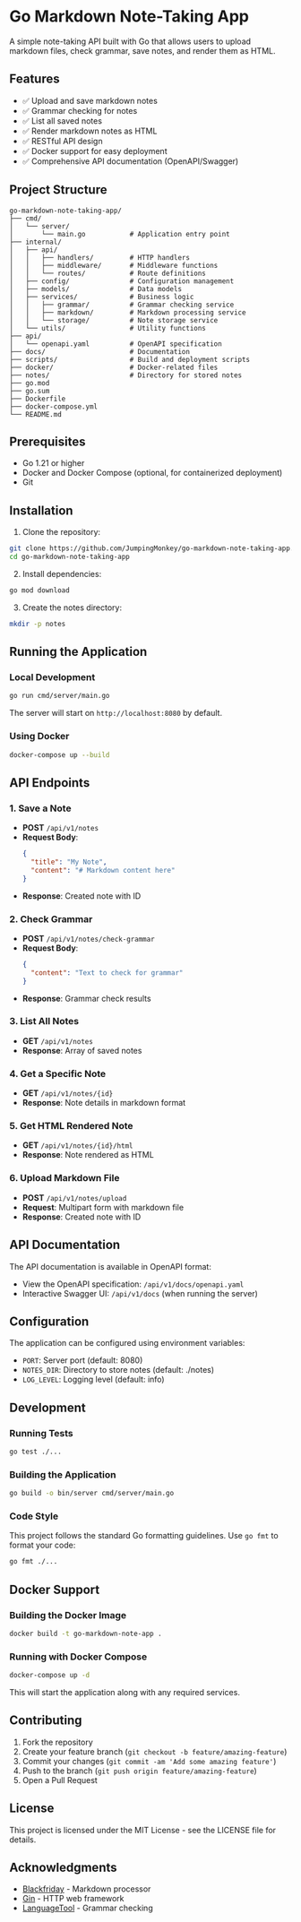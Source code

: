 # Go Markdown Note-Taking App

A simple note-taking API built with Go that allows users to upload markdown files, check grammar, save notes, and render them as HTML.

## Features

- ✅ Upload and save markdown notes
- ✅ Grammar checking for notes
- ✅ List all saved notes
- ✅ Render markdown notes as HTML
- ✅ RESTful API design
- ✅ Docker support for easy deployment
- ✅ Comprehensive API documentation (OpenAPI/Swagger)

## Project Structure

```
go-markdown-note-taking-app/
├── cmd/
│   └── server/
│       └── main.go           # Application entry point
├── internal/
│   ├── api/
│   │   ├── handlers/         # HTTP handlers
│   │   ├── middleware/       # Middleware functions
│   │   └── routes/           # Route definitions
│   ├── config/               # Configuration management
│   ├── models/               # Data models
│   ├── services/             # Business logic
│   │   ├── grammar/          # Grammar checking service
│   │   ├── markdown/         # Markdown processing service
│   │   └── storage/          # Note storage service
│   └── utils/                # Utility functions
├── api/
│   └── openapi.yaml          # OpenAPI specification
├── docs/                     # Documentation
├── scripts/                  # Build and deployment scripts
├── docker/                   # Docker-related files
├── notes/                    # Directory for stored notes
├── go.mod
├── go.sum
├── Dockerfile
├── docker-compose.yml
└── README.md
```

## Prerequisites

- Go 1.21 or higher
- Docker and Docker Compose (optional, for containerized deployment)
- Git

## Installation

1. Clone the repository:
```bash
git clone https://github.com/JumpingMonkey/go-markdown-note-taking-app.git
cd go-markdown-note-taking-app
```

2. Install dependencies:
```bash
go mod download
```

3. Create the notes directory:
```bash
mkdir -p notes
```

## Running the Application

### Local Development

```bash
go run cmd/server/main.go
```

The server will start on `http://localhost:8080` by default.

### Using Docker

```bash
docker-compose up --build
```

## API Endpoints

### 1. Save a Note
- **POST** `/api/v1/notes`
- **Request Body**: 
  ```json
  {
    "title": "My Note",
    "content": "# Markdown content here"
  }
  ```
- **Response**: Created note with ID

### 2. Check Grammar
- **POST** `/api/v1/notes/check-grammar`
- **Request Body**: 
  ```json
  {
    "content": "Text to check for grammar"
  }
  ```
- **Response**: Grammar check results

### 3. List All Notes
- **GET** `/api/v1/notes`
- **Response**: Array of saved notes

### 4. Get a Specific Note
- **GET** `/api/v1/notes/{id}`
- **Response**: Note details in markdown format

### 5. Get HTML Rendered Note
- **GET** `/api/v1/notes/{id}/html`
- **Response**: Note rendered as HTML

### 6. Upload Markdown File
- **POST** `/api/v1/notes/upload`
- **Request**: Multipart form with markdown file
- **Response**: Created note with ID

## API Documentation

The API documentation is available in OpenAPI format:
- View the OpenAPI specification: `/api/v1/docs/openapi.yaml`
- Interactive Swagger UI: `/api/v1/docs` (when running the server)

## Configuration

The application can be configured using environment variables:

- `PORT`: Server port (default: 8080)
- `NOTES_DIR`: Directory to store notes (default: ./notes)
- `LOG_LEVEL`: Logging level (default: info)

## Development

### Running Tests

```bash
go test ./...
```

### Building the Application

```bash
go build -o bin/server cmd/server/main.go
```

### Code Style

This project follows the standard Go formatting guidelines. Use `go fmt` to format your code:

```bash
go fmt ./...
```

## Docker Support

### Building the Docker Image

```bash
docker build -t go-markdown-note-app .
```

### Running with Docker Compose

```bash
docker-compose up -d
```

This will start the application along with any required services.

## Contributing

1. Fork the repository
2. Create your feature branch (`git checkout -b feature/amazing-feature`)
3. Commit your changes (`git commit -am 'Add some amazing feature'`)
4. Push to the branch (`git push origin feature/amazing-feature`)
5. Open a Pull Request

## License

This project is licensed under the MIT License - see the LICENSE file for details.

## Acknowledgments

- [Blackfriday](https://github.com/russross/blackfriday) - Markdown processor
- [Gin](https://github.com/gin-gonic/gin) - HTTP web framework
- [LanguageTool](https://languagetool.org/) - Grammar checking

